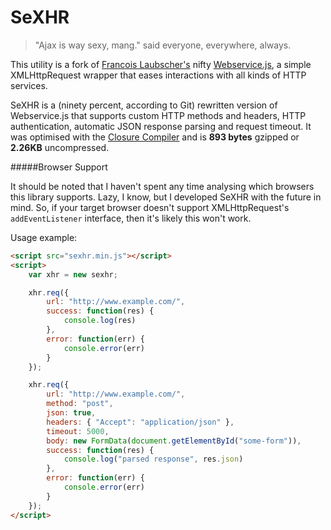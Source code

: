 SeXHR
=====

> "Ajax is way sexy, mang." said everyone, everywhere, always.

This utility is a fork of [Francois Laubscher's](http://djfranzwa.co.za/) nifty [Webservice.js](https://github.com/djfranzwa/Webservice.js), a simple XMLHttpRequest wrapper that eases interactions with all kinds of HTTP services.

SeXHR is a (ninety percent, according to Git) rewritten version of Webservice.js that supports custom HTTP methods and headers, HTTP authentication, automatic JSON response parsing and request timeout.
It was optimised with the [Closure Compiler](https://developers.google.com/closure/compiler/) and is **893 bytes** gzipped or **2.26KB** uncompressed.

#####Browser Support

It should be noted that I haven't spent any time analysing which browsers this library supports. Lazy, I know, but I developed SeXHR with the future in mind. So, if your target browser doesn't support XMLHttpRequest's `addEventListener` interface, then it's likely this won't work.

Usage example:

```html
<script src="sexhr.min.js"></script>
<script>
    var xhr = new sexhr;

    xhr.req({
        url: "http://www.example.com/",
        success: function(res) {
            console.log(res)
        },
        error: function(err) {
            console.error(err)
        }
    });

    xhr.req({
        url: "http://www.example.com/",
        method: "post",
        json: true,
        headers: { "Accept": "application/json" },
        timeout: 5000,
        body: new FormData(document.getElementById("some-form")),
        success: function(res) {
            console.log("parsed response", res.json)
        },
        error: function(err) {
            console.error(err)
        }
    });
</script>
```